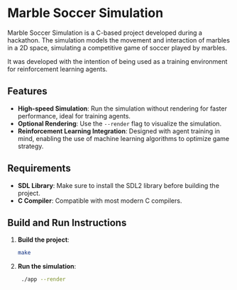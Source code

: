 # Marble Soccer Simulation

Marble Soccer Simulation is a C-based project developed during a hackathon. The simulation models the movement and interaction of marbles in a 2D space, simulating a competitive game of soccer played by marbles.

It was developed with the intention of being used as a training environment for reinforcement learning agents.

## Features

- **High-speed Simulation**: Run the simulation without rendering for faster performance, ideal for training agents.
- **Optional Rendering**: Use the `--render` flag to visualize the simulation.
- **Reinforcement Learning Integration**: Designed with agent training in mind, enabling the use of machine learning algorithms to optimize game strategy.

## Requirements

- **SDL Library**: Make sure to install the SDL2 library before building the project.
- **C Compiler**: Compatible with most modern C compilers.

## Build and Run Instructions

1. **Build the project**:

   ```bash
   make
   ```

2. **Run the simulation**:
   ```bash
    ./app --render
   ```
